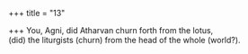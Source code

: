 +++
title = "13"

+++
You, Agni, did Atharvan churn forth from the lotus,  
(did) the liturgists (churn) from the head of the whole (world?). 